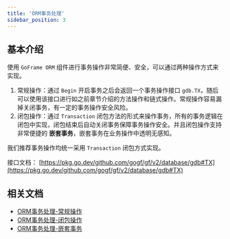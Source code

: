 ```yaml
---
title: 'ORM事务处理'
sidebar_position: 3
---
```


## 基本介绍

使用 `GoFrame ORM` 组件进行事务操作非常简便、安全，可以通过两种操作方式来实现。

1. 常规操作：通过 `Begin` 开启事务之后会返回一个事务操作接口 `gdb.TX`，随后可以使用该接口进行如之前章节介绍的方法操作和链式操作。常规操作容易漏掉关闭事务，有一定的事务操作安全风险。
2. 闭包操作：通过 `Transaction` 闭包方法的形式来操作事务，所有的事务逻辑在闭包中实现，闭包结束后自动关闭事务保障事务操作安全。并且闭包操作支持非常便捷的 **嵌套事务**，嵌套事务在业务操作中透明无感知。

我们推荐事务操作均统一采用 `Transaction` 闭包方式实现。

接口文档： [https://pkg.go.dev/github.com/gogf/gf/v2/database/gdb#TX](https://pkg.go.dev/github.com/gogf/gf/v2/database/gdb#TX)

## 相关文档

- [ORM事务处理-常规操作](output/goframe-v2.5-md/核心组件/数据库ORM/ORM事务处理/ORM事务处理-常规操作)
- [ORM事务处理-闭包操作](output/goframe-v2.5-md/核心组件/数据库ORM/ORM事务处理/ORM事务处理-闭包操作)
- [ORM事务处理-嵌套事务](output/goframe-v2.5-md/核心组件/数据库ORM/ORM事务处理/ORM事务处理-嵌套事务)